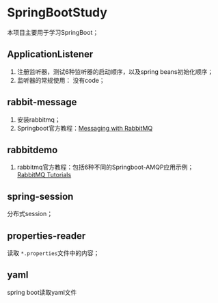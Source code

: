 # SpringBootStudy
本项目主要用于学习SpringBoot； 
## ApplicationListener
1. 注册监听器，测试6种监听器的启动顺序，以及spring beans初始化顺序；
2. 监听器的常规使用： 没有code；

## rabbit-message
1. 安装rabbitmq；
2. Springboot官方教程：[Messaging with RabbitMQ](https://spring.io/guides/gs/messaging-rabbitmq/)

## rabbitdemo
1. rabbitmq官方教程：包括6种不同的Springboot-AMQP应用示例；  
[RabbitMQ Tutorials](https://www.rabbitmq.com/getstarted.html)

## spring-session
分布式session；

## properties-reader
读取 `*.properties`文件中的内容；

## yaml
spring boot读取yaml文件



